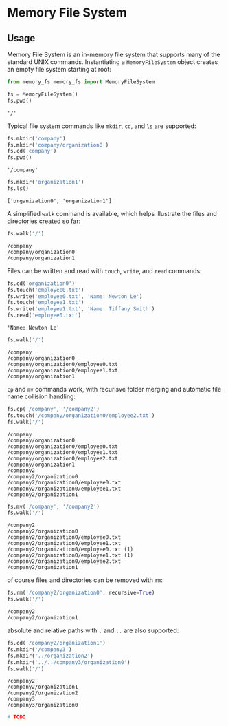 # Memory File System

## Usage

Memory File System is an in-memory file system that supports many of the standard UNIX commands. Instantiating a `MemoryFileSystem` object creates an empty file system starting at root:


```python
from memory_fs.memory_fs import MemoryFileSystem

fs = MemoryFileSystem()
fs.pwd()
```




    '/'



Typical file system commands like `mkdir`, `cd`, and `ls` are supported:


```python
fs.mkdir('company')
fs.mkdir('company/organization0')
fs.cd('company')
fs.pwd()
```




    '/company'




```python
fs.mkdir('organization1')
fs.ls()
```




    ['organization0', 'organization1']



A simplified `walk` command is available, which helps illustrate the files and directories created so far:


```python
fs.walk('/')
```

    
    /company
    /company/organization0
    /company/organization1


Files can be written and read with `touch`, `write`, and `read` commands:


```python
fs.cd('organization0')
fs.touch('employee0.txt')
fs.write('employee0.txt', 'Name: Newton Le')
fs.touch('employee1.txt')
fs.write('employee1.txt', 'Name: Tiffany Smith')
fs.read('employee0.txt')
```




    'Name: Newton Le'




```python
fs.walk('/')
```

    
    /company
    /company/organization0
    /company/organization0/employee0.txt
    /company/organization0/employee1.txt
    /company/organization1


`cp` and `mv` commands work, with recurisve folder merging and automatic file name collision handling:


```python
fs.cp('/company', '/company2')
fs.touch('/company/organization0/employee2.txt')
fs.walk('/')
```

    
    /company
    /company/organization0
    /company/organization0/employee0.txt
    /company/organization0/employee1.txt
    /company/organization0/employee2.txt
    /company/organization1
    /company2
    /company2/organization0
    /company2/organization0/employee0.txt
    /company2/organization0/employee1.txt
    /company2/organization1



```python
fs.mv('/company', '/company2')
fs.walk('/')
```

    
    /company2
    /company2/organization0
    /company2/organization0/employee0.txt
    /company2/organization0/employee1.txt
    /company2/organization0/employee0.txt (1)
    /company2/organization0/employee1.txt (1)
    /company2/organization0/employee2.txt
    /company2/organization1


of course files and directories can be removed with `rm`:


```python
fs.rm('/company2/organization0', recursive=True)
fs.walk('/')
```

    
    /company2
    /company2/organization1


absolute and relative paths with `.` and `..` are also supported:


```python
fs.cd('/company2/organization1')
fs.mkdir('/company3')
fs.mkdir('../organization2')
fs.mkdir('../../company3/organization0')
fs.walk('/')
```

    
    /company2
    /company2/organization1
    /company2/organization2
    /company3
    /company3/organization0



```python
# TODO

```
